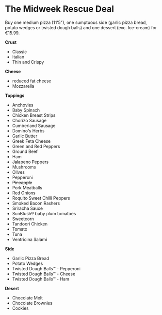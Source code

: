 # The Midweek Rescue Deal
Buy one medium pizza (11'5"), one sumptuous side (garlic pizza bread, potato wedges or twisted dough balls) and one dessert (exc. Ice-cream) for €15.99.

**Crust**
- Classic
- Italian
- Thin and Crispy

**Cheese**
- reduced fat cheese
- Mozzarella

**Toppings**
- Anchovies
- Baby Spinach  
- Chicken Breast Strips
- Chorizo Sausage
- Cumberland Sausage
- Domino's Herbs  
- Garlic Butter  
- Greek Feta Cheese  
- Green and Red Peppers  
- Ground Beef
- Ham
- Jalapeno Peppers   
- Mushrooms  
- Olives  
- Pepperoni
- ~~Pineapple~~
- Pork Meatballs
- Red Onions  
- Roquito Sweet Chilli Peppers   
- Smoked Bacon Rashers
- Sriracha Sauce   
- SunBlush® baby plum tomatoes  
- Sweetcorn  
- Tandoori Chicken
- Tomato  
- Tuna
- Ventricina Salami

**Side**
- Garlic Pizza Bread
- Potato Wedges
- Twisted Dough Balls™ - Pepperoni
- Twisted Dough Balls™ - Cheese
- Twisted Dough Balls™ - Ham

**Desert**
- Chocolate Melt
- Chocolate Brownies
- Cookies
